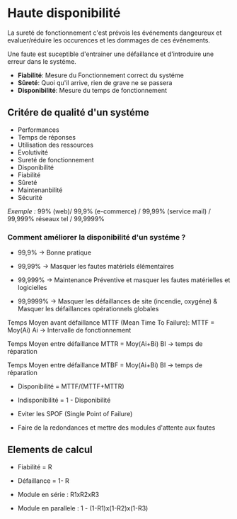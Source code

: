 # Haute disponibilité
La sureté de fonctionnement c'est prévois les événements dangeureux et evaluer/réduire les occurences et les dommages de ces événements.

Une faute est suceptible d'entrainer une défaillance et d'introduire une erreur dans le systéme.

* **Fiabilité**: Mesure du Fonctionnement correct du systéme
* **Sûreté**: Quoi qu'il arrive, rien de grave ne se passera
* **Disponibilité**: Mesure du temps de fonctionnement

## Critére de qualité d'un systéme
* Performances
 * Temps de réponses
 * Utilisation des ressources
 * Evolutivité
* Sureté de fonctionnement
 * Disponibilité
 * Fiabilité
 * Sûreté
 * Maintenanbilité
 * Sécurité

 *Exemple :* 99% (web)/ 99,9% (e-commerce) / 99,99% (service mail) / 99,999% réseaux tel / 99,9999%

### Comment améliorer la disponibilité d'un systéme ?

* 99,9% -> Bonne pratique

*  99,99% -> Masquer les fautes matériels élémentaires

* 99,999% -> Maintenance Préventive et masquer les fautes matérielles et logicielles

* 99,9999% -> Masquer les défaillances de site (incendie, oxygéne) & Masquer les défaillances opérationnels globales


Temps Moyen avant défaillance MTTF (Mean Time To Failure):
MTTF = Moy(Ai) Ai -> Intervalle de fonctionnement

Temps Moyen entre défaillance MTTR = Moy(Ai+Bi) BI -> temps de réparation

Temps Moyen entre défaillance MTBF = Moy(Ai+Bi) BI -> temps de réparation

* Disponibilité = MTTF/(MTTF+MTTR)
* Indisponibilité = 1 - Disponibilité

* Eviter les SPOF (Single Point of Failure)

* Faire de la redondances et mettre des modules d'attente aux fautes

## Elements de calcul
* Fiabilité = R
* Défaillance = 1- R

* Module en série :  R1xR2xR3
* Module en parallele : 1 - (1-R1)x(1-R2)x(1-R3)
